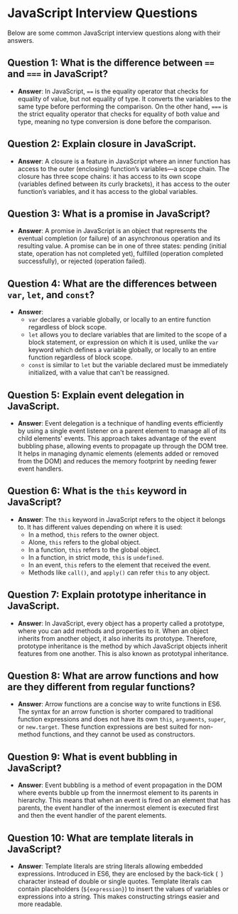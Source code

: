 # JavaScript Interview Questions

Below are some common JavaScript interview questions along with their answers. 

## Question 1: What is the difference between `==` and `===` in JavaScript?

- **Answer**: In JavaScript, `==` is the equality operator that checks for equality of value, but not equality of type. It converts the variables to the same type before performing the comparison. On the other hand, `===` is the strict equality operator that checks for equality of both value and type, meaning no type conversion is done before the comparison.

## Question 2: Explain closure in JavaScript.

- **Answer**: A closure is a feature in JavaScript where an inner function has access to the outer (enclosing) function’s variables—a scope chain. The closure has three scope chains: it has access to its own scope (variables defined between its curly brackets), it has access to the outer function’s variables, and it has access to the global variables.

## Question 3: What is a promise in JavaScript?

- **Answer**: A promise in JavaScript is an object that represents the eventual completion (or failure) of an asynchronous operation and its resulting value. A promise can be in one of three states: pending (initial state, operation has not completed yet), fulfilled (operation completed successfully), or rejected (operation failed).

## Question 4: What are the differences between `var`, `let`, and `const`?

- **Answer**:
  - `var` declares a variable globally, or locally to an entire function regardless of block scope.
  - `let` allows you to declare variables that are limited to the scope of a block statement, or expression on which it is used, unlike the `var` keyword which defines a variable globally, or locally to an entire function regardless of block scope.
  - `const` is similar to `let` but the variable declared must be immediately initialized, with a value that can't be reassigned.

## Question 5: Explain event delegation in JavaScript.

- **Answer**: Event delegation is a technique of handling events efficiently by using a single event listener on a parent element to manage all of its child elements' events. This approach takes advantage of the event bubbling phase, allowing events to propagate up through the DOM tree. It helps in managing dynamic elements (elements added or removed from the DOM) and reduces the memory footprint by needing fewer event handlers.

## Question 6: What is the `this` keyword in JavaScript?

- **Answer**: The `this` keyword in JavaScript refers to the object it belongs to. It has different values depending on where it is used:
  - In a method, `this` refers to the owner object.
  - Alone, `this` refers to the global object.
  - In a function, `this` refers to the global object.
  - In a function, in strict mode, `this` is `undefined`.
  - In an event, `this` refers to the element that received the event.
  - Methods like `call()`, and `apply()` can refer `this` to any object.

## Question 7: Explain prototype inheritance in JavaScript.

- **Answer**: In JavaScript, every object has a property called a prototype, where you can add methods and properties to it. When an object inherits from another object, it also inherits its prototype. Therefore, prototype inheritance is the method by which JavaScript objects inherit features from one another. This is also known as prototypal inheritance.

## Question 8: What are arrow functions and how are they different from regular functions?

- **Answer**: Arrow functions are a concise way to write functions in ES6. The syntax for an arrow function is shorter compared to traditional function expressions and does not have its own `this`, `arguments`, `super`, or `new.target`. These function expressions are best suited for non-method functions, and they cannot be used as constructors.

## Question 9: What is event bubbling in JavaScript?

- **Answer**: Event bubbling is a method of event propagation in the DOM where events bubble up from the innermost element to its parents in hierarchy. This means that when an event is fired on an element that has parents, the event handler of the innermost element is executed first and then the event handler of the parent elements.

## Question 10: What are template literals in JavaScript?

- **Answer**: Template literals are string literals allowing embedded expressions. Introduced in ES6, they are enclosed by the back-tick (` `) character instead of double or single quotes. Template literals can contain placeholders (`${expression}`) to insert the values of variables or expressions into a string. This makes constructing strings easier and more readable.

